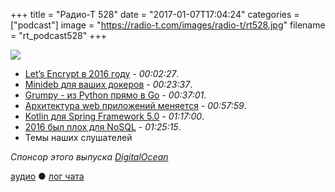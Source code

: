 +++
title = "Радио-Т 528"
date = "2017-01-07T17:04:24"
categories = ["podcast"]
image = "https://radio-t.com/images/radio-t/rt528.jpg"
filename = "rt_podcast528"
+++

![](https://radio-t.com/images/radio-t/rt528.jpg)

- [Let’s Encrypt в 2016 году](https://letsencrypt.org//2017/01/06/le-2016-in-review.html) - *00:02:27*.
- [Minideb для ваших докеров](https://dzone.com/articles/minideb-a-minimalist-debian-based-docker-image) - *00:23:37*.
- [Grumpy - из Python прямо в Go](https://opensource.googleblog.com/2017/01/grumpy-go-running-python.html) - *00:37:01*.
- [Архитектура web приложений меняется](https://dzone.com/articles/architectural-shift-in-web-applications-with-emerg) - *00:57:59*.
- [Kotlin для Spring Framework 5.0](https://spring.io/blog/2017/01/04/introducing-kotlin-support-in-spring-framework-5-0) - *01:17:00*.
- [2016 был плох для NoSQL](http://www.techrepublic.com/article/2016-was-a-bad-year-for-nosql-databases-and-the-cloud-is-to-blame/) - *01:25:15*.
- Темы наших слушателей

_Спонсор этого выпуска [DigitalOcean](https://www.digitalocean.com)_

[аудио](http://cdn.radio-t.com/rt_podcast528.mp3) ● [лог чата](http://chat.radio-t.com/logs/radio-t-528.html)
<audio src="http://cdn.radio-t.com/rt_podcast528.mp3" preload="none"></audio>

